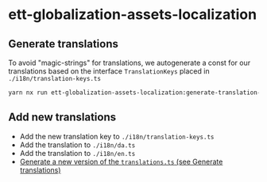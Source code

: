 # ett-globalization-assets-localization

## Generate translations

To avoid "magic-strings" for translations, we autogenerate a const for our translations based on the interface `TranslationKeys` placed in `./i18n/translation-keys.ts`

```sh
yarn nx run ett-globalization-assets-localization:generate-translation-keys
```

## Add new translations

- Add the new translation key to `./i18n/translation-keys.ts`
- Add the translation to `./i18n/da.ts`
- Add the translation to `./i18n/en.ts`
- [Generate a new version of the `translations.ts` (see Generate translations)](#generate-translations)
